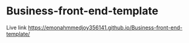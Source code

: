 # Business-front-end-template
Live link https://emonahmmedjoy356141.github.io/Business-front-end-template/
